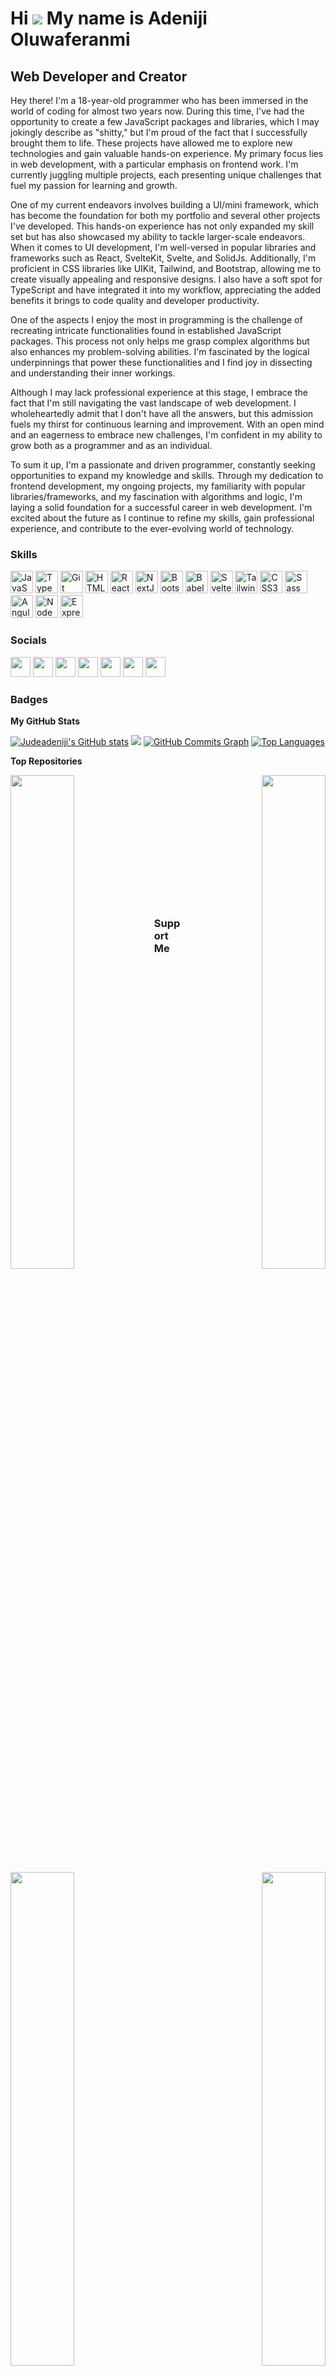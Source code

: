Hi ![](https://user-images.githubusercontent.com/18350557/176309783-0785949b-9127-417c-8b55-ab5a4333674e.gif)
My name is Adeniji Oluwaferanmi
============================================================================================================================================

Web Developer and Creator
-------------------------

Hey there! I'm a 18-year-old programmer who has been immersed in the world of coding for almost two years now. During this time, I've had the opportunity to create a few JavaScript packages and libraries, which I may jokingly describe as "shitty," but I'm proud of the fact that I successfully brought them to life. These projects have allowed me to explore new technologies and gain valuable hands-on experience. My primary focus lies in web development, with a particular emphasis on frontend work. I'm currently juggling multiple projects, each presenting unique challenges that fuel my passion for learning and growth.

One of my current endeavors involves building a UI/mini framework, which has become the foundation for both my portfolio and several other projects I've developed. This hands-on experience has not only expanded my skill set but has also showcased my ability to tackle larger-scale endeavors. When it comes to UI development, I'm well-versed in popular libraries and frameworks such as React, SvelteKit, Svelte, and SolidJs. Additionally, I'm proficient in CSS libraries like UIKit, Tailwind, and Bootstrap, allowing me to create visually appealing and responsive designs. I also have a soft spot for TypeScript and have integrated it into my workflow, appreciating the added benefits it brings to code quality and developer productivity.

One of the aspects I enjoy the most in programming is the challenge of recreating intricate functionalities found in established JavaScript packages. This process not only helps me grasp complex algorithms but also enhances my problem-solving abilities. I'm fascinated by the logical underpinnings that power these functionalities and I find joy in dissecting and understanding their inner workings.

Although I may lack professional experience at this stage, I embrace the fact that I'm still navigating the vast landscape of web development. I wholeheartedly admit that I don't have all the answers, but this admission fuels my thirst for continuous learning and improvement. With an open mind and an eagerness to embrace new challenges, I'm confident in my ability to grow both as a programmer and as an individual.

To sum it up, I'm a passionate and driven programmer, constantly seeking opportunities to expand my knowledge and skills. Through my dedication to frontend development, my ongoing projects, my familiarity with popular libraries/frameworks, and my fascination with algorithms and logic, I'm laying a solid foundation for a successful career in web development. I'm excited about the future as I continue to refine my skills, gain professional experience, and contribute to the ever-evolving world of technology.

### Skills

<p align="left">
    <a href="https://developer.mozilla.org/en-US/docs/Web/JavaScript" target="_blank" rel="noreferrer"><img src="https://raw.githubusercontent.com/danielcranney/readme-generator/main/public/icons/skills/javascript-colored.svg" width="36" height="36" alt="JavaScript" /></a>
    <a href="https://www.typescriptlang.org/" target="_blank" rel="noreferrer"><img src="https://raw.githubusercontent.com/danielcranney/readme-generator/main/public/icons/skills/typescript-colored.svg" width="36" height="36" alt="TypeScript" /></a>
    <a href="https://git-scm.com/" target="_blank" rel="noreferrer"><img src="https://raw.githubusercontent.com/danielcranney/readme-generator/main/public/icons/skills/git-colored.svg" width="36" height="36" alt="Git" /></a>
    <a href="https://developer.mozilla.org/en-US/docs/Glossary/HTML5" target="_blank" rel="noreferrer"><img src="https://raw.githubusercontent.com/danielcranney/readme-generator/main/public/icons/skills/html5-colored.svg" width="36" height="36" alt="HTML5" /></a>
    <a href="https://reactjs.org/" target="_blank" rel="noreferrer"><img src="https://raw.githubusercontent.com/danielcranney/readme-generator/main/public/icons/skills/react-colored.svg" width="36" height="36" alt="React" /></a>
    <a href="https://nextjs.org/docs" target="_blank" rel="noreferrer"><img src="https://raw.githubusercontent.com/danielcranney/readme-generator/main/public/icons/skills/nextjs-colored.svg" width="36" height="36" alt="NextJs" /></a>
    <a href="https://getbootstrap.com/" target="_blank" rel="noreferrer"><img src="https://raw.githubusercontent.com/danielcranney/readme-generator/main/public/icons/skills/bootstrap-colored.svg" width="36" height="36" alt="Bootstrap" /></a>
    <a href="https://babeljs.io/" target="_blank" rel="noreferrer"><img src="https://raw.githubusercontent.com/danielcranney/readme-generator/main/public/icons/skills/babel-colored.svg" width="36" height="36" alt="Babel" /></a>
    <a href="https://svelte.dev/" target="_blank" rel="noreferrer"><img src="https://raw.githubusercontent.com/danielcranney/readme-generator/main/public/icons/skills/svelte-colored.svg" width="36" height="36" alt="Svelte" /></a>
    <a href="https://tailwindcss.com/" target="_blank" rel="noreferrer"><img src="https://raw.githubusercontent.com/danielcranney/readme-generator/main/public/icons/skills/tailwindcss-colored.svg" width="36" height="36" alt="TailwindCSS" /></a>
    <a href="https://www.w3.org/TR/CSS/#css" target="_blank" rel="noreferrer"><img src="https://raw.githubusercontent.com/danielcranney/readme-generator/main/public/icons/skills/css3-colored.svg" width="36" height="36" alt="CSS3" /></a>
    <a href="https://sass-lang.com/" target="_blank" rel="noreferrer"><img src="https://raw.githubusercontent.com/danielcranney/readme-generator/main/public/icons/skills/sass-colored.svg" width="36" height="36" alt="Sass" /></a>
    <a href="https://angular.io/" target="_blank" rel="noreferrer"><img src="https://raw.githubusercontent.com/danielcranney/readme-generator/main/public/icons/skills/angularjs-colored.svg" width="36" height="36" alt="Angular" /></a>
    <a href="https://nodejs.org/en/" target="_blank" rel="noreferrer"><img src="https://raw.githubusercontent.com/danielcranney/readme-generator/main/public/icons/skills/nodejs-colored.svg" width="36" height="36" alt="NodeJS" /></a>
    <a href="https://expressjs.com/" target="_blank" rel="noreferrer"><img src="https://raw.githubusercontent.com/danielcranney/readme-generator/main/public/icons/skills/express-colored.svg" width="36" height="36" alt="Express" /></a>
</p>

### Socials

<p align="left">
    <a href="https://www.dev.to/oluwaferanmi" target="_blank" rel="noreferrer"><img src="https://raw.githubusercontent.com/danielcranney/readme-generator/main/public/icons/socials/devdotto.svg" width="32" height="32" /></a>
    <a href="https://discord.com/users/Judeadeniji" target="_blank" rel="noreferrer"><img src="https://raw.githubusercontent.com/danielcranney/readme-generator/main/public/icons/socials/discord.svg" width="32" height="32" /></a>
    <a href="https://www.github.com/Judeadeniji" target="_blank" rel="noreferrer"><img src="https://raw.githubusercontent.com/danielcranney/readme-generator/main/public/icons/socials/github.svg" width="32" height="32" /></a>
    <a href="http://www.instagram.com/Feranmiwebdev" target="_blank" rel="noreferrer"><img src="https://raw.githubusercontent.com/danielcranney/readme-generator/main/public/icons/socials/instagram.svg" width="32" height="32" /></a>
    <a href="https://www.linkedin.com/in/oluwaferanmi-adeniji-537416252" target="_blank" rel="noreferrer"><img src="https://raw.githubusercontent.com/danielcranney/readme-generator/main/public/icons/socials/linkedin.svg" width="32" height="32" /></a>
    <a href="https://www.twitter.com/@FeranmiWebDev" target="_blank" rel="noreferrer"><img src="https://raw.githubusercontent.com/danielcranney/readme-generator/main/public/icons/socials/twitter.svg" width="32" height="32" /></a>
    <a href="https://www.youtube.com/@TheLazyDev" target="_blank" rel="noreferrer"><img src="https://raw.githubusercontent.com/danielcranney/readme-generator/main/public/icons/socials/youtube.svg" width="32" height="32" /></a>
</p>

### Badges

<b>My GitHub Stats</b>

<a href="http://www.github.com/Judeadeniji"><img src="https://github-readme-stats.vercel.app/api?username=Judeadeniji&show_icons=true&hide=&count_private=true&title_color=facc15&text_color=ffffff&icon_color=ef4444&bg_color=1c1917&hide_border=true&show_icons=true" alt="Judeadeniji's GitHub stats" /></a>
<a href="http://www.github.com/Judeadeniji"><img src="https://github-readme-streak-stats.herokuapp.com/?user=Judeadeniji&stroke=ffffff&background=1c1917&ring=facc15&fire=facc15&currStreakNum=ffffff&currStreakLabel=facc15&sideNums=ffffff&sideLabels=ffffff&dates=ffffff&hide_border=true" /></a>
<a href="http://www.github.com/Judeadeniji"><img src="https://github-readme-activity-graph.cyclic.app/graph?username=Judeadeniji&bg_color=1c1917&color=ffffff&line=ef4444&point=ffffff&area_color=1c1917&area=true&hide_border=true&custom_title=GitHub%20Commits%20Graph" alt="GitHub Commits Graph" /></a>
<a href="https://github.com/Judeadeniji" align="left"><img src="https://github-readme-stats.vercel.app/api/top-langs/?username=Judeadeniji&langs_count=10&title_color=facc15&text_color=ffffff&icon_color=ef4444&bg_color=1c1917&hide_border=true&locale=en&custom_title=Top%20%Languages" alt="Top Languages" /></a>

<b>Top Repositories</b>

<div width="100%" align="center">
    <a href="https://github.com/Judeadeniji/UtilitiJs" align="left"><img align="left" width="45%" src="https://github-readme-stats.vercel.app/api/pin/?username=Judeadeniji&repo=UtilitiJs&title_color=facc15&text_color=ffffff&icon_color=ef4444&bg_color=1c1917&hide_border=true&locale=en" /></a>
    <a href="https://github.com/Judeadeniji/brace-apps" align="right"><img align="right" width="45%" src="https://github-readme-stats.vercel.app/api/pin/?username=Judeadeniji&repo=brace-apps&title_color=facc15&text_color=ffffff&icon_color=ef4444&bg_color=1c1917&hide_border=true&locale=en" /></a>
</div>

<br /><br /><br /><br /><br /><br /><br /><br /><br /><br /><br /><br />

<div width="100%" align="center">
    <a href="https://github.com/Judeadeniji/Cardinal-js" align="left"><img align="left" width="45%" src="https://github-readme-stats.vercel.app/api/pin/?username=Judeadeniji&repo=Cardinal-js&title_color=facc15&text_color=ffffff&icon_color=ef4444&bg_color=1c1917&hide_border=true&locale=en" /></a>
    <a href="https://github.com/Judeadeniji/Jass-foss" align="right"><img align="right" width="45%" src="https://github-readme-stats.vercel.app/api/pin/?username=Judeadeniji&repo=Jass-foss&title_color=facc15&text_color=ffffff&icon_color=ef4444&bg_color=1c1917&hide_border=true&locale=en" /></a>
</div>

### Support Me

<a href="https://www.buymeacoffee.com/Feranmi"><img src="https://cdn.buymeacoffee.com/buttons/v2/default-yellow.png" width="200" /></a>
